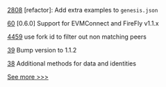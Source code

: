
[2808](https://github.com/hyperledger/iroha/pull/2808) [refactor]: Add extra examples to `genesis.json`

[60](https://github.com/hyperledger/firefly-helm-charts/pull/60) [0.6.0] Support for EVMConnect and FireFly v1.1.x

[4459](https://github.com/hyperledger/besu/pull/4459) use fork id to filter out non matching peers

[39](https://github.com/hyperledger/firefly-sdk-nodejs/pull/39) Bump version to 1.1.2

[38](https://github.com/hyperledger/firefly-sdk-nodejs/pull/38) Additional methods for data and identities


[See more >>>](https://start-here.hyperledger.org/pull-requests)
